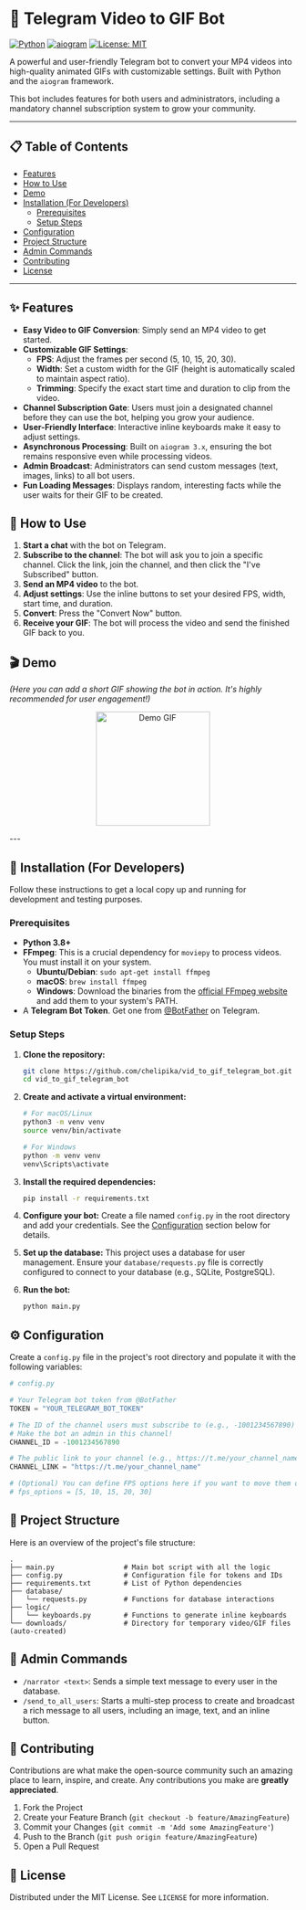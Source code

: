 # 🤖 Telegram Video to GIF Bot

[![Python](https://img.shields.io/badge/Python-3.8+-blue?style=for-the-badge&logo=python)](https://www.python.org/)
[![aiogram](https://img.shields.io/badge/aiogram-3.x-blueviolet?style=for-the-badge)](https://github.com/aiogram/aiogram)
[![License: MIT](https://img.shields.io/badge/License-MIT-yellow.svg?style=for-the-badge)](https://opensource.org/licenses/MIT)

A powerful and user-friendly Telegram bot to convert your MP4 videos into high-quality animated GIFs with customizable settings. Built with Python and the `aiogram` framework.

This bot includes features for both users and administrators, including a mandatory channel subscription system to grow your community.

---

## 📋 Table of Contents

*   [Features](#-features)
*   [How to Use](#-how-to-use)
*   [Demo](#-demo)
*   [Installation (For Developers)](#-installation-for-developers)
    *   [Prerequisites](#prerequisites)
    *   [Setup Steps](#setup-steps)
*   [Configuration](#-configuration)
*   [Project Structure](#-project-structure)
*   [Admin Commands](#-admin-commands)
*   [Contributing](#-contributing)
*   [License](#-license)

---

## ✨ Features

*   **Easy Video to GIF Conversion**: Simply send an MP4 video to get started.
*   **Customizable GIF Settings**:
    *   **FPS**: Adjust the frames per second (5, 10, 15, 20, 30).
    *   **Width**: Set a custom width for the GIF (height is automatically scaled to maintain aspect ratio).
    *   **Trimming**: Specify the exact start time and duration to clip from the video.
*   **Channel Subscription Gate**: Users must join a designated channel before they can use the bot, helping you grow your audience.
*   **User-Friendly Interface**: Interactive inline keyboards make it easy to adjust settings.
*   **Asynchronous Processing**: Built on `aiogram 3.x`, ensuring the bot remains responsive even while processing videos.
*   **Admin Broadcast**: Administrators can send custom messages (text, images, links) to all bot users.
*   **Fun Loading Messages**: Displays random, interesting facts while the user waits for their GIF to be created.

## 🚀 How to Use

1.  **Start a chat** with the bot on Telegram.
2.  **Subscribe to the channel**: The bot will ask you to join a specific channel. Click the link, join the channel, and then click the "I've Subscribed" button.
3.  **Send an MP4 video** to the bot.
4.  **Adjust settings**: Use the inline buttons to set your desired FPS, width, start time, and duration.
5.  **Convert**: Press the "Convert Now" button.
6.  **Receive your GIF**: The bot will process the video and send the finished GIF back to you.

## 🎬 Demo

*(Here you can add a short GIF showing the bot in action. It's highly recommended for user engagement!)*

<p align="center">
  <img src="https://github.com/chelipika/vid_to_gif_telegram_bot/blob/main/assets/demo.gif" alt="Demo GIF" width="200">
</p>
---

## 🔧 Installation (For Developers)

Follow these instructions to get a local copy up and running for development and testing purposes.

### Prerequisites

*   **Python 3.8+**
*   **FFmpeg**: This is a crucial dependency for `moviepy` to process videos. You must install it on your system.
    *   **Ubuntu/Debian**: `sudo apt-get install ffmpeg`
    *   **macOS**: `brew install ffmpeg`
    *   **Windows**: Download the binaries from the [official FFmpeg website](https://ffmpeg.org/download.html) and add them to your system's PATH.
*   A **Telegram Bot Token**. Get one from [@BotFather](https://t.me/BotFather) on Telegram.

### Setup Steps

1.  **Clone the repository:**
    ```sh
    git clone https://github.com/chelipika/vid_to_gif_telegram_bot.git
    cd vid_to_gif_telegram_bot
    ```

2.  **Create and activate a virtual environment:**
    ```sh
    # For macOS/Linux
    python3 -m venv venv
    source venv/bin/activate

    # For Windows
    python -m venv venv
    venv\Scripts\activate
    ```

3.  **Install the required dependencies:**
    ```sh
    pip install -r requirements.txt
    ```

4.  **Configure your bot:**
    Create a file named `config.py` in the root directory and add your credentials. See the [Configuration](#-configuration) section below for details.

5.  **Set up the database:**
    This project uses a database for user management. Ensure your `database/requests.py` file is correctly configured to connect to your database (e.g., SQLite, PostgreSQL).

6.  **Run the bot:**
    ```sh
    python main.py
    ```

## ⚙️ Configuration

Create a `config.py` file in the project's root directory and populate it with the following variables:

```python
# config.py

# Your Telegram bot token from @BotFather
TOKEN = "YOUR_TELEGRAM_BOT_TOKEN"

# The ID of the channel users must subscribe to (e.g., -1001234567890)
# Make the bot an admin in this channel!
CHANNEL_ID = -1001234567890

# The public link to your channel (e.g., https://t.me/your_channel_name)
CHANNEL_LINK = "https://t.me/your_channel_name"

# (Optional) You can define FPS options here if you want to move them out of the main file
# fps_options = [5, 10, 15, 20, 30]
```

## 📂 Project Structure

Here is an overview of the project's file structure:

```
.
├── main.py                 # Main bot script with all the logic
├── config.py               # Configuration file for tokens and IDs
├── requirements.txt        # List of Python dependencies
├── database/
│   └── requests.py         # Functions for database interactions
├── logic/
│   └── keyboards.py        # Functions to generate inline keyboards
└── downloads/              # Directory for temporary video/GIF files (auto-created)
```

## 👑 Admin Commands

*   `/narrator <text>`: Sends a simple text message to every user in the database.
*   `/send_to_all_users`: Starts a multi-step process to create and broadcast a rich message to all users, including an image, text, and an inline button.

## 🤝 Contributing

Contributions are what make the open-source community such an amazing place to learn, inspire, and create. Any contributions you make are **greatly appreciated**.

1.  Fork the Project
2.  Create your Feature Branch (`git checkout -b feature/AmazingFeature`)
3.  Commit your Changes (`git commit -m 'Add some AmazingFeature'`)
4.  Push to the Branch (`git push origin feature/AmazingFeature`)
5.  Open a Pull Request

## 📄 License

Distributed under the MIT License. See `LICENSE` for more information.
